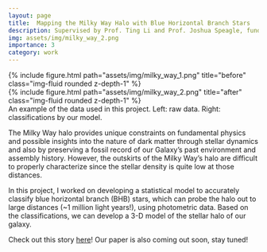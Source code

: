 ```yaml
---
layout: page
title:  Mapping the Milky Way Halo with Blue Horizontal Branch Stars
description: Supervised by Prof. Ting Li and Prof. Joshua Speagle, funded by 2022 Summer Undergraduate Data Science (SUDS) Opportunities Program, Data Sciences Institute (DSI).
img: assets/img/milky_way_2.png
importance: 3
category: work
---
```


<div class="row">
    <div class="col-sm mt-3 mt-md-0">
        {% include figure.html path="assets/img/milky_way_1.png" title="before" class="img-fluid rounded z-depth-1" %}
    </div>
    <div class="col-sm mt-3 mt-md-0">
        {% include figure.html path="assets/img/milky_way_2.png" title="after" class="img-fluid rounded z-depth-1" %}
    </div>
</div>
<div class="caption">
    An example of the data used in this project. Left: raw data. Right: classifications by our model.
</div>

The Milky Way halo provides unique constraints on fundamental physics and possible insights into the nature of dark matter through stellar dynamics and also by preserving a fossil record of our Galaxy’s past environment and assembly history. However, the outskirts of the Milky Way’s halo are difficult to properly characterize since the stellar density is quite low at those distances.

In this project, I worked on developing a statistical model to accurately classify blue horizontal branch (BHB) stars, which can probe the halo out to large distances (~1 million light years!), using photometric data. Based on the classifications, we can develop a 3-D model of the stellar halo of our galaxy.

Check out this story [here](https://www.utoronto.ca/news/mapping-stars-helping-youth-escape-poverty-student-researchers-break-new-ground)! Our paper is also coming out soon, stay tuned!


